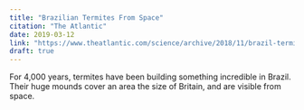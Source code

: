 ```yaml
---
title: "Brazilian Termites From Space"
citation: "The Atlantic"
date: 2019-03-12
link: "https://www.theatlantic.com/science/archive/2018/11/brazil-termite-murundus-mounds-space-4000-years-old/576160/"
draft: true
---
```

For 4,000 years, termites have been building something incredible in Brazil. Their huge mounds cover an area the size of Britain, and are visible from space.
